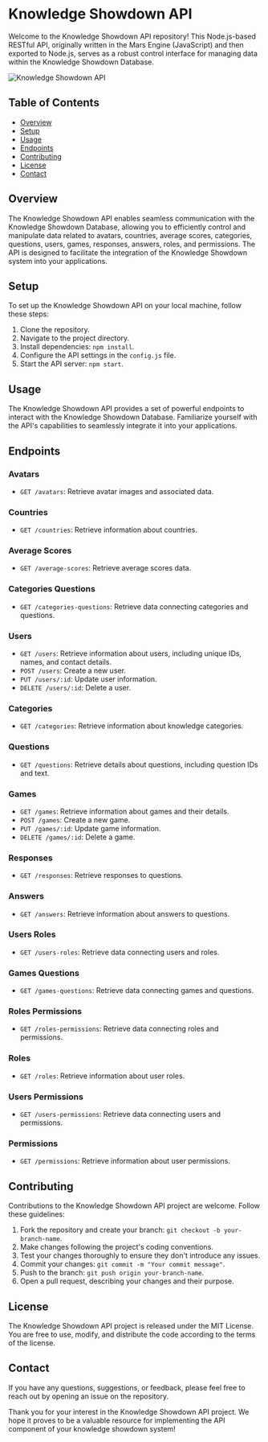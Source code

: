 # Knowledge Showdown API

Welcome to the Knowledge Showdown API repository! This Node.js-based RESTful API, originally written in the Mars Engine (JavaScript) and then exported to Node.js, serves as a robust control interface for managing data within the Knowledge Showdown Database.

![Knowledge Showdown API](link-to-image)

## Table of Contents
- [Overview](#overview)
- [Setup](#setup)
- [Usage](#usage)
- [Endpoints](#endpoints)
- [Contributing](#contributing)
- [License](#license)
- [Contact](#contact)

## Overview

The Knowledge Showdown API enables seamless communication with the Knowledge Showdown Database, allowing you to efficiently control and manipulate data related to avatars, countries, average scores, categories, questions, users, games, responses, answers, roles, and permissions. The API is designed to facilitate the integration of the Knowledge Showdown system into your applications.

## Setup

To set up the Knowledge Showdown API on your local machine, follow these steps:

1. Clone the repository.
2. Navigate to the project directory.
3. Install dependencies: `npm install`.
4. Configure the API settings in the `config.js` file.
5. Start the API server: `npm start`.

## Usage

The Knowledge Showdown API provides a set of powerful endpoints to interact with the Knowledge Showdown Database. Familiarize yourself with the API's capabilities to seamlessly integrate it into your applications.

## Endpoints

### Avatars
- `GET /avatars`: Retrieve avatar images and associated data.

### Countries
- `GET /countries`: Retrieve information about countries.

### Average Scores
- `GET /average-scores`: Retrieve average scores data.

### Categories Questions
- `GET /categories-questions`: Retrieve data connecting categories and questions.

### Users
- `GET /users`: Retrieve information about users, including unique IDs, names, and contact details.
- `POST /users`: Create a new user.
- `PUT /users/:id`: Update user information.
- `DELETE /users/:id`: Delete a user.

### Categories
- `GET /categories`: Retrieve information about knowledge categories.

### Questions
- `GET /questions`: Retrieve details about questions, including question IDs and text.

### Games
- `GET /games`: Retrieve information about games and their details.
- `POST /games`: Create a new game.
- `PUT /games/:id`: Update game information.
- `DELETE /games/:id`: Delete a game.

### Responses
- `GET /responses`: Retrieve responses to questions.

### Answers
- `GET /answers`: Retrieve information about answers to questions.

### Users Roles
- `GET /users-roles`: Retrieve data connecting users and roles.

### Games Questions
- `GET /games-questions`: Retrieve data connecting games and questions.

### Roles Permissions
- `GET /roles-permissions`: Retrieve data connecting roles and permissions.

### Roles
- `GET /roles`: Retrieve information about user roles.

### Users Permissions
- `GET /users-permissions`: Retrieve data connecting users and permissions.

### Permissions
- `GET /permissions`: Retrieve information about user permissions.

## Contributing

Contributions to the Knowledge Showdown API project are welcome. Follow these guidelines:

1. Fork the repository and create your branch: `git checkout -b your-branch-name`.
2. Make changes following the project's coding conventions.
3. Test your changes thoroughly to ensure they don't introduce any issues.
4. Commit your changes: `git commit -m "Your commit message"`.
5. Push to the branch: `git push origin your-branch-name`.
6. Open a pull request, describing your changes and their purpose.

## License

The Knowledge Showdown API project is released under the MIT License. You are free to use, modify, and distribute the code according to the terms of the license.

## Contact

If you have any questions, suggestions, or feedback, please feel free to reach out by opening an issue on the repository.

Thank you for your interest in the Knowledge Showdown API project. We hope it proves to be a valuable resource for implementing the API component of your knowledge showdown system!
